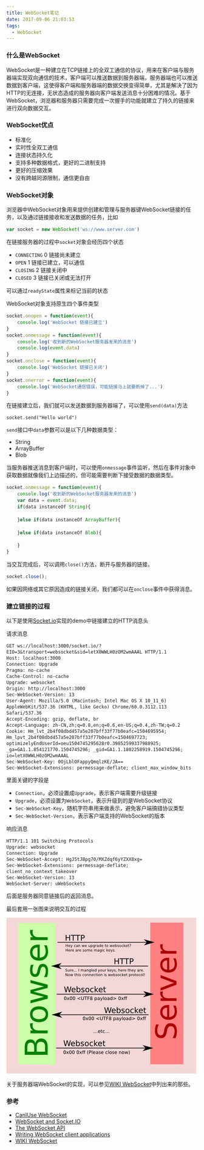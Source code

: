 ```yaml
---
title: WebSocket笔记
date: 2017-09-06 21:03:53
tags:
  - WebSocket
---
```


### 什么是WebSocket

WebSocket是一种建立在TCP链接上的全双工通信的协议，用来在客户端与服务器端实现双向通信的技术，客户端可以推送数据到服务器端，服务器端也可以推送数据到客户端，这使得客户端和服务器端的数据交换变得简单，尤其是解决了因为HTTP的无连接，无状态造成的服务器向客户端发送消息十分困难的情况。基于WebSocket，浏览器和服务器只需要完成一次握手的功能就建立了持久的链接来进行双向数据交互。

### WebSocket优点

+ 标准化
+ 实时性全双工通信
+ 连接状态持久化
+ 支持多种数据格式，更好的二进制支持
+ 更好的压缩效果
+ 没有跨越同源限制，通信更自由

### WebSocket对象

浏览器中WebSocket对象用来提供创建和管理与服务器键WebSocket链接的任务，以及通过链接接收和发送数据的任务，比如

```js
var socket = new WebSocket('ws://www.server.com')
```

在链接服务器的过程中`socket`对象会经历四个状态

+ `CONNECTING`	 0	 链接尚未建立
+ `OPEN`	        1	 链接已建立，可以通信
+ `CLOSING`	     2	 链接关闭中
+ `CLOSED`	     3	 链接已关闭或无法打开

可以通过`readyState`属性来标记当前的状态

WebSocket对象支持原生四个事件类型

```js
socket.onopen = function(event){
    console.log('WebSocket 链接已建立')
}
socket.onmessage = function(event){
    console.log('收到新的WebSocket服务器发来的消息')
    console.log(event.data)
}
socket.onclose = function(event){
    console.log('WebSocket 链接已关闭')
}
socket.onerror = function(event){
    console.log('WebSocket通信错误，可能链接马上就要断掉了...')
}
```
在链接建立后，我们就可以发送数据到服务器端了，可以使用`send(data)`方法

```
socket.send("Hello world")
```

`send`接口中`data`参数可以是以下几种数据类型：

+ String
+ ArrayBuffer
+ Blob

当服务器推送消息到客户端时，可以使用`onmessage`事件监听，然后在事件对象中获取数据就像我们上边描述的，但可能需要判断下接受数据的数据类型。

```js
socket.onmessage = function(event){
    console.log('收到新的WebSocket服务器发来的消息')
    var data = event.data;
    if(data instanceOf String){
    
    }else if(data instanceOf ArrayBuffer){
    
    }else if(data instanceOf Blob){
    
    }
}
```


当交互完成后，可以调用`close()`方法，断开与服务器的链接。

```js
socket.close();
```

如果因网络或其它原因造成的链接关闭，我们都可以在`onclose`事件中获得消息。


### 建立链接的过程

以下是使用[Socket.io](https://socket.io/)实现的demo中链接建立的HTTP消息头

请求消息

```http
GET ws://localhost:3000/socket.io/?EIO=3&transport=websocket&sid=letX0WWLH0zOM2wmAAAL HTTP/1.1
Host: localhost:3000
Connection: Upgrade
Pragma: no-cache
Cache-Control: no-cache
Upgrade: websocket
Origin: http://localhost:3000
Sec-WebSocket-Version: 13
User-Agent: Mozilla/5.0 (Macintosh; Intel Mac OS X 10_11_6) AppleWebKit/537.36 (KHTML, like Gecko) Chrome/60.0.3112.113 Safari/537.36
Accept-Encoding: gzip, deflate, br
Accept-Language: zh-CN,zh;q=0.8,en;q=0.6,en-US;q=0.4,zh-TW;q=0.2
Cookie: Hm_lvt_2b4f08dbd457a5e207bff33f77b0eafc=1504695954; Hm_lpvt_2b4f08dbd457a5e207bff33f77b0eafc=1504697723; optimizelyEndUserId=oeu1504745295628r0.39852599337988925; _ga=GA1.1.854121770.1504745296; _gid=GA1.1.1802258919.1504745296; io=letX0WWLH0zOM2wmAAAL
Sec-WebSocket-Key: 0OjLblOFappyQmqlzKE/JA==
Sec-WebSocket-Extensions: permessage-deflate; client_max_window_bits
```
里面关键的字段是

+ `Connection`，必须设置成`Upgrade`，表示客户端需要升级链接
+ `Upgrade`，必须设置为`WebSocket`，表示升级到的是WebSocket协议
+ `Sec-WebSocket-Key`，随机字符串用来做表示，避免客户端搞错协议类型
+ `Sec-WebSocket-Version`，表示客户端支持的WebSocket的版本

响应消息

```http
HTTP/1.1 101 Switching Protocols
Upgrade: websocket
Connection: Upgrade
Sec-WebSocket-Accept: HgJ5tJBpg70/MXZdqf6yYZXX8xg=
Sec-WebSocket-Extensions: permessage-deflate; client_no_context_takeover
Sec-WebSocket-Version: 13
WebSocket-Server: uWebSockets
```

后面是服务器同意链接后的返回消息。

最后套用一张图来说明交互的过程

![websocket-lifecycel](/img/2017-09-06-websocket-lifecycel.png)

关于服务器端WebSocket的实现，可以参见[WIKI WebSocket][5]中列出来的那些。

### 参考

+ [CanIUse WebSocket][1]
+ [WebSocket and Socket.IO][2]
+ [The WebSocket API][3]
+ [Writing WebSocket client applications][4]
+ [WIKI WebSocket][5]

[1]: http://caniuse.com/#search=WebSocket
[2]: https://davidwalsh.name/websocket
[3]: https://www.w3.org/TR/2011/WD-websockets-20110929/
[4]: https://developer.mozilla.org/en-US/docs/Web/API/WebSockets_API/Writing_WebSocket_client_applications
[5]: https://zh.wikipedia.org/wiki/WebSocket